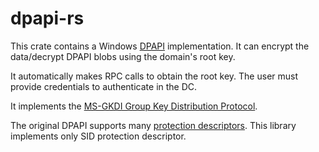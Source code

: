 # dpapi-rs

This crate contains a Windows [DPAPI](https://learn.microsoft.com/en-us/windows/win32/seccng/cng-dpapi) implementation. It can encrypt the data/decrypt DPAPI blobs using the domain's root key.

It automatically makes RPC calls to obtain the root key. The user must provide credentials to authenticate in the DC.

It implements the [MS-GKDI Group Key Distribution Protocol](https://learn.microsoft.com/en-us/openspecs/windows_protocols/ms-gkdi/943dd4f6-6b80-4a66-8594-80df6d2aad0a).

The original DPAPI supports many [protection descriptors](https://learn.microsoft.com/en-us/windows/win32/seccng/protection-descriptors). This library implements only SID protection descriptor.
